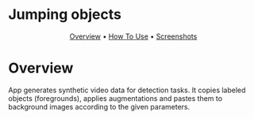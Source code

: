 # Jumping objects

<p align="center">
  <a href="#Overview">Overview</a> •
  <a href="#How-To-Use">How To Use</a> •
    <a href="#Screenshots">Screenshots</a>
</p>


# Overview

App generates synthetic video data for detection tasks. It copies labeled objects (foregrounds), applies augmentations and pastes them to background images according to the given parameters. 
